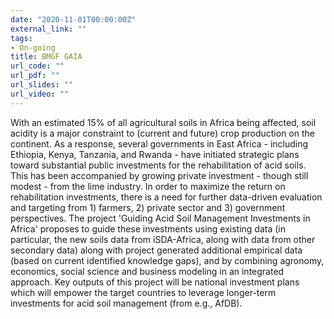 ```yaml
---
date: "2020-11-01T00:00:00Z"
external_link: ""
tags:
- On-going
title: BMGF GAIA
url_code: ""
url_pdf: ""
url_slides: ""
url_video: ""
---
```


With an estimated 15% of all agricultural soils in Africa being affected, soil acidity is a major constraint to (current and future) crop production on the continent. As a response, several governments in East Africa - including Ethiopia, Kenya, Tanzania, and Rwanda - have initiated strategic plans toward substantial public investments for the rehabilitation of acid soils. This has been accompanied by growing private investment - though still modest - from the lime industry. In order to maximize the return on rehabilitation investments, there is a need for further data-driven evaluation and targeting from 1) farmers, 2) private sector and 3) government perspectives. The project 'Guiding Acid Soil Management Investments in Africa' proposes to guide these investments using existing data (in particular, the new soils data from iSDA-Africa, along with data from other secondary data) along with project generated additional empirical data (based on current identified knowledge gaps), and by combining agronomy, economics, social science and business modeling in an integrated approach. Key outputs of this project will be national investment plans which will empower the target countries to leverage longer-term investments for acid soil management (from e.g., AfDB).
